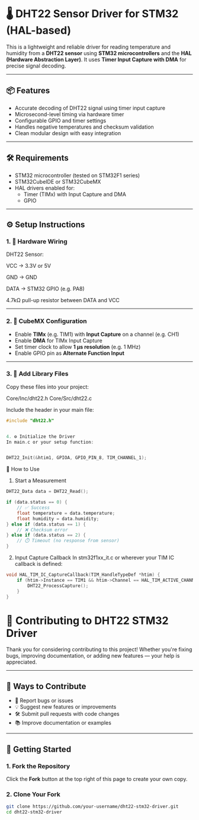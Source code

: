 # 🌡️ DHT22 Sensor Driver for STM32 (HAL-based)

This is a lightweight and reliable driver for reading temperature and humidity from a **DHT22 sensor** using **STM32 microcontrollers** and the **HAL (Hardware Abstraction Layer)**. It uses **Timer Input Capture with DMA** for precise signal decoding.

---

## 📦 Features

- Accurate decoding of DHT22 signal using timer input capture
- Microsecond-level timing via hardware timer
- Configurable GPIO and timer settings
- Handles negative temperatures and checksum validation
- Clean modular design with easy integration

---

## 🛠️ Requirements

- STM32 microcontroller (tested on STM32F1 series)
- STM32CubeIDE or STM32CubeMX
- HAL drivers enabled for:
  - Timer (TIMx) with Input Capture and DMA
  - GPIO

---

## ⚙️ Setup Instructions

### 1. 🧰 Hardware Wiring

DHT22 Sensor:

VCC → 3.3V or 5V

GND → GND

DATA → STM32 GPIO (e.g. PA8)

4.7kΩ pull-up resistor between DATA and VCC


---

### 2. 🧩 CubeMX Configuration

- Enable **TIMx** (e.g. TIM1) with **Input Capture** on a channel (e.g. CH1)
- Enable **DMA** for TIMx Input Capture
- Set timer clock to allow **1 µs resolution** (e.g. 1 MHz)
- Enable GPIO pin as **Alternate Function Input**

---

### 3. 📁 Add Library Files

Copy these files into your project:

Core/Inc/dht22.h 
Core/Src/dht22.c

Include the header in your main file:

```c
#include "dht22.h"


4. ⚙️ Initialize the Driver
In main.c or your setup function:


DHT22_Init(&htim1, GPIOA, GPIO_PIN_8, TIM_CHANNEL_1);
```

🚀 How to Use
1. Start a Measurement
```c
DHT22_Data data = DHT22_Read();

if (data.status == 0) {
    // ✅ Success
    float temperature = data.temperature;
    float humidity = data.humidity;
} else if (data.status == 1) {
    // ❌ Checksum error
} else if (data.status == 2) {
    // ⏱️ Timeout (no response from sensor)
}
```
2. Input Capture Callback
In stm32f1xx_it.c or wherever your TIM IC callback is defined:
```c
void HAL_TIM_IC_CaptureCallback(TIM_HandleTypeDef *htim) {
    if (htim->Instance == TIM1 && htim->Channel == HAL_TIM_ACTIVE_CHANNEL_1) {
        DHT22_ProcessCapture();
    }
}
```
# 🤝 Contributing to DHT22 STM32 Driver

Thank you for considering contributing to this project! Whether you're fixing bugs, improving documentation, or adding new features — your help is appreciated.

---

## 🧰 Ways to Contribute

- 🐞 Report bugs or issues
- 💡 Suggest new features or improvements
- 🛠️ Submit pull requests with code changes
- 📚 Improve documentation or examples

---

## 🚀 Getting Started

### 1. Fork the Repository

Click the **Fork** button at the top right of this page to create your own copy.

### 2. Clone Your Fork

```bash
git clone https://github.com/your-username/dht22-stm32-driver.git
cd dht22-stm32-driver
```
